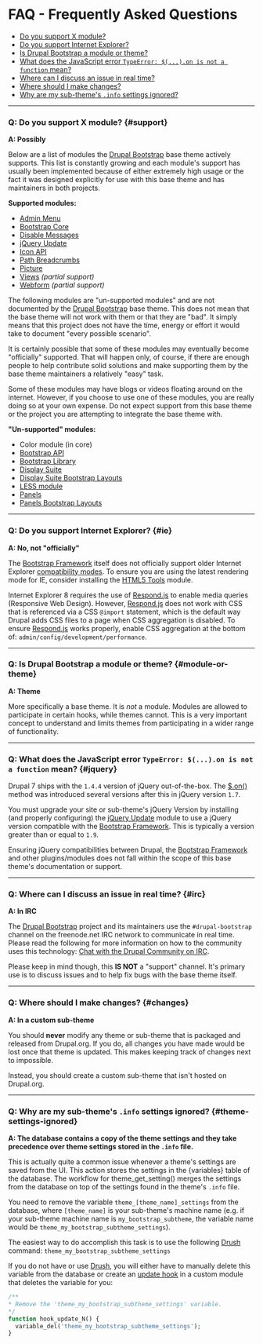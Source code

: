 <!-- @file Frequently Asked Questions -->
<!-- @defgroup -->
# FAQ - Frequently Asked Questions

- [Do you support X module?](#support)
- [Do you support Internet Explorer?](#ie)
- [Is Drupal Bootstrap a module or theme?](#module-or-theme)
- [What does the JavaScript error `TypeError: $(...).on is not a function`
  mean?](#jquery)
- [Where can I discuss an issue in real time?](#irc)
- [Where should I make changes?](#changes)
- [Why are my sub-theme's `.info` settings ignored?](#theme-settings-ignored)

---

### Q: Do you support X module? {#support}
**A: Possibly**

Below are a list of modules the [Drupal Bootstrap] base theme actively supports.
This list is constantly growing and each module's support has usually been
implemented because of either extremely high usage or the fact it was designed
explicitly for use with this base theme and has maintainers in both projects.

**Supported modules:**
- [Admin Menu](https://www.drupal.org/project/admin_menu)
- [Bootstrap Core](https://www.drupal.org/project/bootstrap_core)
- [Disable Messages](https://www.drupal.org/project/disable_messages)
- [jQuery Update](https://www.drupal.org/project/jquery_update)
- [Icon API](https://www.drupal.org/project/icon)
- [Path Breadcrumbs](https://www.drupal.org/project/path_breadcrumbs)
- [Picture](https://www.drupal.org/project/picture)
- [Views](https://www.drupal.org/project/picture) _(partial support)_
- [Webform](https://www.drupal.org/project/webform) _(partial support)_

The following modules are "un-supported modules" and are not documented by the
[Drupal Bootstrap] base theme. This does not mean that the base theme will not
work with them or that they are "bad". It simply means that this project does
not have the time, energy or effort it would take to document "every possible
scenario".

It is certainly possible that some of these modules may eventually become
"officially" supported. That will happen only, of course, if there are enough
people to help contribute solid solutions and make supporting them by the base
theme maintainers a relatively "easy" task.

Some of these modules may have blogs or videos floating around on the internet.
However, if you choose to use one of these modules, you are really doing so
at your own expense. Do not expect support from this base theme or the project
you are attempting to integrate the base theme with.

**"Un-supported" modules:**
- Color module (in core)
- [Bootstrap API](https://www.drupal.org/project/bootstrap_api)
- [Bootstrap Library](https://www.drupal.org/project/bootstrap_library)
- [Display Suite](https://www.drupal.org/project/ds)
- [Display Suite Bootstrap Layouts](https://www.drupal.org/project/ds_bootstrap_layouts)
- [LESS module](https://www.drupal.org/project/less)
- [Panels](https://www.drupal.org/project/panels)
- [Panels Bootstrap Layouts](https://www.drupal.org/project/panels_bootstrap_layouts)

---

### Q: Do you support Internet Explorer? {#ie}
**A: No, not "officially"**

The [Bootstrap Framework] itself does not officially support older Internet
Explorer [compatibility modes](https://getbootstrap.com/docs/3.3/getting-started/#support-ie-compatibility-modes).
To ensure you are using the latest rendering mode for IE, consider installing
the [HTML5 Tools](https://www.drupal.org/project/html5_tools) module.

Internet Explorer 8 requires the use of [Respond.js] to enable media queries
(Responsive Web Design). However, [Respond.js] does not work with CSS that is
referenced via a CSS `@import` statement, which is the default way Drupal
adds CSS files to a page when CSS aggregation is disabled. To ensure
[Respond.js] works properly, enable CSS aggregation at the bottom of:
`admin/config/development/performance`.

---

### Q: Is Drupal Bootstrap a module or theme? {#module-or-theme}
**A: Theme**

More specifically a base theme. It is _not_ a module. Modules are allowed to
participate in certain hooks, while themes cannot. This is a very important
concept to understand and limits themes from participating in a wider range of
functionality.

---

### Q: What does the JavaScript error `TypeError: $(...).on is not a function` mean? {#jquery}
Drupal 7 ships with the `1.4.4` version of jQuery out-of-the-box. The [$.on()](http://api.jquery.com/on/)
method was introduced several versions after this in jQuery version `1.7`.

You must upgrade your site or sub-theme's jQuery Version by installing (and
properly configuring) the [jQuery Update] module to use a jQuery version
compatible with the [Bootstrap Framework]. This is typically a version greater
than or equal to `1.9`.

Ensuring jQuery compatibilities between Drupal, the [Bootstrap Framework] and
other plugins/modules does not fall within the scope of this base theme's
documentation or support.

---

### Q: Where can I discuss an issue in real time? {#irc}
**A: In IRC**

The [Drupal Bootstrap] project and its maintainers use the `#drupal-bootstrap`
channel on the freenode.net IRC network to communicate in real time. Please read
the following for more information on how to the community uses this technology:
[Chat with the Drupal Community on IRC](https://www.drupal.org/irc).

Please keep in mind though, this **IS NOT** a "support" channel. It's primary
use is to discuss issues and to help fix bugs with the base theme itself.

---

### Q: Where should I make changes? {#changes}
**A: In a custom sub-theme**

You should **never** modify any theme or sub-theme that is packaged and released
from Drupal.org. If you do, all changes you have made would be lost once that
theme is updated. This makes keeping track of changes next to impossible.

Instead, you should create a custom sub-theme that isn't hosted on Drupal.org.

[Drupal Bootstrap]: https://www.drupal.org/project/bootstrap
[Bootstrap Framework]: https://getbootstrap.com/docs/3.3/
[Respond.js]: https://github.com/scottjehl/Respond

---

### Q: Why are my sub-theme's `.info` settings ignored? {#theme-settings-ignored}
**A: The database contains a copy of the theme settings and they take
precedence over theme settings stored in the `.info` file.**

This is actually quite a common issue whenever a theme's settings are saved
from the UI. This action stores the settings in the {variables} table of the
database. The workflow for theme_get_setting() merges the settings from the
database on top of the settings found in the theme's `.info` file.

You need to remove the variable `theme_[theme_name]_settings` from the database,
where `[theme_name]` is your sub-theme's machine name (e.g. if your sub-theme
machine name is `my_bootstrap_subtheme`, the variable name would be
`theme_my_bootstrap_subtheme_settings`).

The easiest way to do accomplish this task is to use the following [Drush]
command: `theme_my_bootstrap_subtheme_settings`

If you do not have or use [Drush], you will either have to manually delete this
variable from the database or create an [update hook](https://api.drupal.org/api/drupal/modules%21system%21system.api.php/function/hook_update_N/7)
in a custom module that deletes the variable for you:

```php
/**
* Remove the 'theme_my_bootstrap_subtheme_settings' variable.
*/
function hook_update_N() {
  variable_del('theme_my_bootstrap_subtheme_settings');
}
```

[Drush]: http://www.drush.org
[Drupal Bootstrap]: https://www.drupal.org/project/bootstrap
[Bootstrap Framework]: https://getbootstrap.com/docs/3.3/
[jQuery Update]: https://www.drupal.org/project/jquery_update
